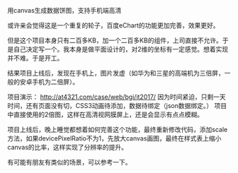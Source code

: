 用canvas生成数据饼图，支持手机端高清

或许亲会觉得这是一个重复的轮子，百度eChart的功能更加完善，效果更好。

但是这个项目本身只有二百多KB，加一个二百多KB的组件，上司直接不允许。于是自己决定写一个。我本身是做平面设计的，对2维的坐标有一定感觉。想着实现并不难。于是开工。


结果项目上线后，发现在手机上，图片发虚（如华为和三星的高端机为三倍屏，一般的安卓手机为二倍屏）。

项目演示：
http://at4321.com/case/web/bgi/it2017/
因为时间紧迫，只剩一天时间，还有页面没有切，CSS3动画待添加，数据待绑定（json数据绑定。）
项目中直接使用的2倍图，这样在高清视网膜屏上，还是会显示有点点模糊。

项目上线后，晚上睡觉都想着如何完善这个功能，最终重新修改代码，添加scale方法，如果devicePixelRatio不为1，先放大canvas画图，最终在样式表上缩小canvas的比率，这样实现了分辨率的提升。

有可能有朋友有类似的场景，可以参考一下。